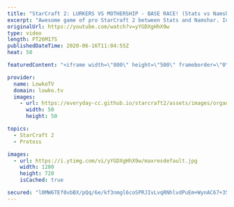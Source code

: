 ```yaml
---
title: "StarCraft 2: LURKERS VS MOTHERSHIP - BASE RACE! (Stats vs Namshar)"
excerpt: "Awesome game of pro StarCraft 2 between Stats and Namshar. In this macro focused game of Protoss versus Zerg we see both players taking a late game approach as they tech up towards Lurkers for Zerg and the Mothership for Protoss. Since both players pass each other on the map the game becomes a base race."
originalUrl: https://youtube.com/watch?v=yYGDXgHhX9w
type: video
length: PT26M17S
publishedDateTime: 2020-06-16T11:04:55Z
heat: 50

featuredContent: "<iframe width=\"800\" height=\"500\" frameborder=\"0\" src=\"https://www.youtube.com/embed/yYGDXgHhX9w\" allow=\"accelerometer; autoplay; encrypted-media; gyroscope; picture-in-picture\" allowfullscreen></iframe>"

provider:
  name: LowkoTV
  domain: lowko.tv
  images:
    - url: https://everyday-cc.github.io/starcraft2/assets/images/organizations/lowko.tv-50x50.jpg
      width: 50
      height: 50

topics:
  - StarCraft 2
  - Protoss

images:
  - url: https://i.ytimg.com/vi/yYGDXgHhX9w/maxresdefault.jpg
    width: 1280
    height: 720
    isCached: true

secured: "l0MW6TEf0vbBX/pQq/6e/kf3nmgl6coSPRJIvLvqRNhlvdPuEm+WynAC67+35nnACuamWv5BqojRQir0p/TM9/H5ogJAWh1STF1ln0wL4gSB0YglhmGaCGjqlko6Bkpql0DCeoGaCXSnzjaNg09AHknA3A44zDBubAP3GLxtFF94DXWbMeL42GgZgu34w+jdiqwiqy7qZBb3f1FG6UegqeTyYKceDuqbAa48y3BuAKCmrnjG3zZ0b7HznSRE96TEo6KGiOZpyYYsmzZ1AwiKAMri5TFGg/x9GGkuB+JdGBWB68hrELs7e5FOPA86cyMXevt/fJfsv+Bi6DtWVkqVWd6DQ2LIpaK1l9fNMxaOyhHSPlxH1n3UA+BJkU5bDWZO21KTa/26tIhxmXOMaM8x3Ron6Fyy2ZoQ7hS9yV9X6bg=;7tlTlnTZlhTC1fjYG3QNtA=="
---
```


